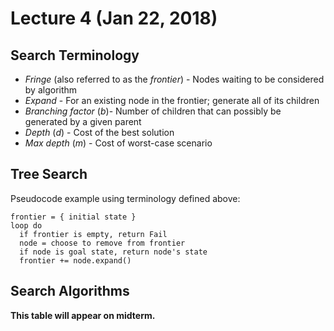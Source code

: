# Lecture 4 (Jan 22, 2018)
## Search Terminology 
* *Fringe* (also referred to as the *frontier*) - Nodes waiting to be considered by algorithm
* *Expand* - For an existing node in the frontier; generate all of its children
* *Branching factor* (*b*)- Number of children that can possibly be generated by a given parent
* *Depth* (*d*) - Cost of the best solution
* *Max depth* (*m*) - Cost of worst-case scenario
## Tree Search
Pseudocode example using terminology defined above:
```
frontier = { initial state }
loop do
  if frontier is empty, return Fail
  node = choose to remove from frontier
  if node is goal state, return node's state
  frontier += node.expand()
```
## Search Algorithms
**This table will appear on midterm.**
